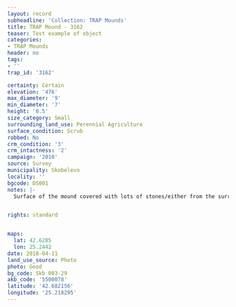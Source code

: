```yaml
---
layout: record
subheadline: 'Collection: TRAP Mounds'
title: TRAP Mound - 3162
teaser: Test example of object
categories:
- TRAP Mounds
header: no
tags:
- ''
trap_id: '3162'

certainty: Certain
elevation: '476'
max_diameter: '9'
min_diameter: '7'
height: '0.5'
size_category: Small
surrounding_land_use: Perennial Agriculture
surface_condition: Scrub
robbed: No
crm_condition: '3'
crm_intactness: '2'
campaign: '2010'
source: Survey
municipality: Skobelevo
locality: ''
bgcode: DS001
notes: |-
  Surface of the mound covered with lots of stones/either from the surrounding pasture or from the mound.


rights: standard


maps:
  lat: 42.6285
  lon: 25.2442
date: 2018-04-11
land_use_source: Photo
photo: Good
bg_code: Skb 003-29
akb_code: '5500078'
latitude: '42.682156'
longitude: '25.218295'
---
```

